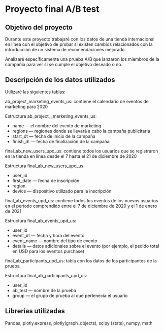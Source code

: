 # Proyecto final A/B test 

## Objetivo del proyecto
Durante este proyecto trabajaré con los datos de una tienda internacional en línea con el objetivo de probar si existen cambios relacionados con la introducción de un sistema de recomendaciones mejorado.

Analizaré específicamente una prueba A/B que lanzaron los miembros de la compañía para ver si se cumple el objetivo deseado o no.

## Descripción de los datos utilizados

Utilizaré las siguientes tablas:

ab_project_marketing_events_us: contiene el calendario de eventos de marketing para 2020

Estructura ab_project__marketing_events_us:

- name — el nombre del evento de marketing
- regions — regiones donde se llevará a cabo la campaña publicitaria
- start_dt — fecha de inicio de la campaña
- finish_dt — fecha de finalización de la campaña

final_ab_new_users_upd_us: contiene todos los usuarios que se registraron en la tienda en línea desde el 7 hasta el 21 de diciembre de 2020

Estructura final_ab_new_users_upd_us:

- user_id
- first_date — fecha de inscripción
- region
- device — dispositivo utilizado para la inscripción

final_ab_events_upd_us: contiene todos los eventos de los nuevos usuarios en el período comprendido entre el 7 de diciembre de 2020 y el 1 de enero de 2021

Estructura final_ab_events_upd_us:

- user_id
- event_dt — fecha y hora del evento
- event_name — nombre del tipo de evento
- details — datos adicionales sobre el evento (por ejemplo, el pedido total en USD para los eventos purchase)

final_ab_participants_upd_us: tabla con los datos de los participantes de la prueba

Estructura final_ab_participants_upd_us:

- user_id
- ab_test — nombre de la prueba
- group — el grupo de prueba al que pertenecía el usuario

## Librerías utilizadas

Pandas, plotly.express, plotly(graph_objects), scipy (stats), numpy, math

